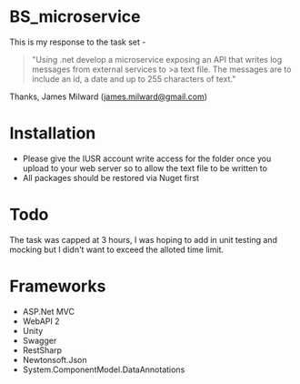 # BS_microservice
This is my response to the task set -

>"Using .net develop a microservice exposing an API that writes log messages from external services to >a text file. The messages are to include an id, a date and up to 255 characters of text." 

Thanks, 
James Milward (james.milward@gmail.com)

# Installation
- Please give the IUSR account write access for the folder once you upload to your web server so to allow the text file to be written to
- All packages should be restored via Nuget first

# Todo

The task was capped at 3 hours, I was hoping to add in unit testing and mocking but I didn't want to exceed the alloted time limit.

# Frameworks

- ASP.Net MVC
- WebAPI 2
- Unity
- Swagger
- RestSharp
- Newtonsoft.Json
- System.ComponentModel.DataAnnotations 